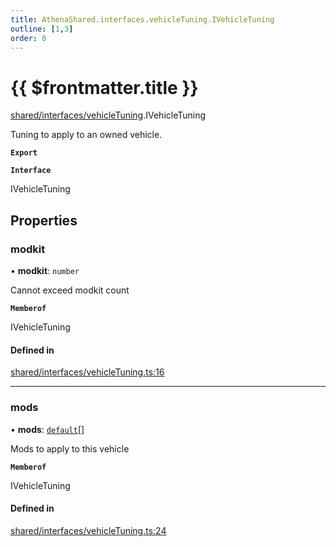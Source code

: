 ```yaml
---
title: AthenaShared.interfaces.vehicleTuning.IVehicleTuning
outline: [1,3]
order: 0
---
```


# {{ $frontmatter.title }}


[shared/interfaces/vehicleTuning](../modules/shared_interfaces_vehicleTuning.md).IVehicleTuning

Tuning to apply to an owned vehicle.

**`Export`**

**`Interface`**

IVehicleTuning

## Properties

### modkit

• **modkit**: `number`

Cannot exceed modkit count

**`Memberof`**

IVehicleTuning

#### Defined in

[shared/interfaces/vehicleTuning.ts:16](https://github.com/Stuyk/altv-athena/blob/9c488f0/src/core/shared/interfaces/vehicleTuning.ts#L16)

___

### mods

• **mods**: [`default`](shared_interfaces_vehicleMod_default.md)[]

Mods to apply to this vehicle

**`Memberof`**

IVehicleTuning

#### Defined in

[shared/interfaces/vehicleTuning.ts:24](https://github.com/Stuyk/altv-athena/blob/9c488f0/src/core/shared/interfaces/vehicleTuning.ts#L24)
